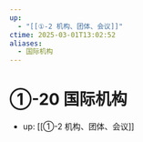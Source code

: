```yaml
---
up:
  - "[[①-2 机构、团体、会议]]"
ctime: 2025-03-01T13:02:52
aliases:
  - 国际机构
---
```


# ①-20 国际机构

- up: [[①-2 机构、团体、会议]]
